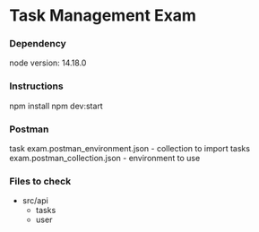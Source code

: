 # Task Management Exam

### Dependency
node version: 14.18.0

### Instructions
npm install
npm dev:start

### Postman
task exam.postman_environment.json - collection to import
tasks exam.postman_collection.json - environment to use

### Files to check
  - src/api
      - tasks
      - user